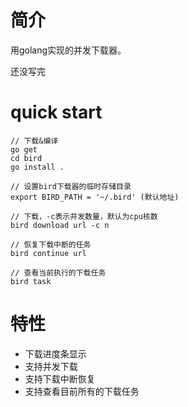 # 简介
用golang实现的并发下载器。

还没写完

# quick start
```
// 下载&编译
go get 
cd bird 
go install .

// 设置bird下载器的临时存储目录
export BIRD_PATH = '~/.bird' (默认地址)

// 下载，-c表示并发数量，默认为cpu核数  
bird download url -c n

// 恢复下载中断的任务
bird continue url

// 查看当前执行的下载任务
bird task
```

# 特性
- 下载进度条显示
- 支持并发下载
- 支持下载中断恢复
- 支持查看目前所有的下载任务